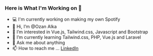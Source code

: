 ### Here is What I'm Working on 👋
- :computer:	I'm currently working on making my own Spotify 
- 👋 Hi, I’m @Ozan Alka
- 👀 I’m interested in Vue.js, Tailwind.css, Javascript and Bootstrap
- 🌱 I’m currently learning Tailwind.css, PHP, Vue.js and Laravel
- :speech_balloon: Ask me about anything
- 📫 How to reach me ... [LinkedIn](https://www.linkedin.com/in/ozan-alka/)



<!---
ozn1907/ozn1907 is a ✨ special ✨ repository because its `README.md` (this file) appears on your GitHub profile.
You can click the Preview link to take a look at your changes.
--->

